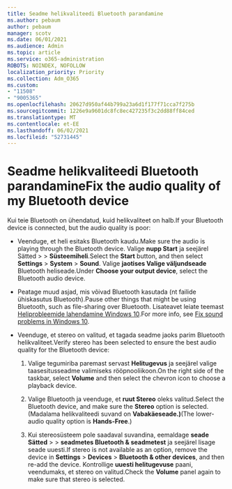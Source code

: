 ```yaml
---
title: Seadme helikvaliteedi Bluetooth parandamine
ms.author: pebaum
author: pebaum
manager: scotv
ms.date: 06/01/2021
ms.audience: Admin
ms.topic: article
ms.service: o365-administration
ROBOTS: NOINDEX, NOFOLLOW
localization_priority: Priority
ms.collection: Adm_O365
ms.custom:
- "11508"
- "9005365"
ms.openlocfilehash: 20627d950af44b799a23a6d1f177f71cca7f275b
ms.sourcegitcommit: 1226e9a9601dc8fc8ec427235f3c2dd88ff84ced
ms.translationtype: MT
ms.contentlocale: et-EE
ms.lasthandoff: 06/02/2021
ms.locfileid: "52731445"
---
```

# <a name="fix-the-audio-quality-of-my-bluetooth-device"></a><span data-ttu-id="a1fad-102">Seadme helikvaliteedi Bluetooth parandamine</span><span class="sxs-lookup"><span data-stu-id="a1fad-102">Fix the audio quality of my Bluetooth device</span></span>

<span data-ttu-id="a1fad-103">Kui teie Bluetooth on ühendatud, kuid helikvaliteet on halb.</span><span class="sxs-lookup"><span data-stu-id="a1fad-103">If your Bluetooth device is connected, but the audio quality is poor:</span></span>

- <span data-ttu-id="a1fad-104">Veenduge, et heli esitaks Bluetooth kaudu.</span><span class="sxs-lookup"><span data-stu-id="a1fad-104">Make sure the audio is playing through the Bluetooth device.</span></span> <span data-ttu-id="a1fad-105">Valige **nupp Start** ja seejärel Sätted  >    >  **Süsteemiheli**.</span><span class="sxs-lookup"><span data-stu-id="a1fad-105">Select the **Start** button, and then select **Settings** > **System** > **Sound**.</span></span> <span data-ttu-id="a1fad-106">Valige **jaotises Valige väljundseade** Bluetooth heliseade.</span><span class="sxs-lookup"><span data-stu-id="a1fad-106">Under **Choose your output device**, select the Bluetooth audio device.</span></span>

- <span data-ttu-id="a1fad-107">Peatage muud asjad, mis võivad Bluetooth kasutada (nt failide ühiskasutus Bluetooth).</span><span class="sxs-lookup"><span data-stu-id="a1fad-107">Pause other things that might be using Bluetooth, such as file-sharing over Bluetooth.</span></span> <span data-ttu-id="a1fad-108">Lisateavet leiate teemast [Heliprobleemide lahendamine Windows 10](https://support.microsoft.com/en-us/help/4026994).</span><span class="sxs-lookup"><span data-stu-id="a1fad-108">For more info, see [Fix sound problems in Windows 10](https://support.microsoft.com/en-us/help/4026994).</span></span>

- <span data-ttu-id="a1fad-109">Veenduge, et stereo on valitud, et tagada seadme jaoks parim Bluetooth helikvaliteet.</span><span class="sxs-lookup"><span data-stu-id="a1fad-109">Verify stereo has been selected to ensure the best audio quality for the Bluetooth device:</span></span>
    1. <span data-ttu-id="a1fad-110">Valige tegumiriba paremast servast **Helitugevus** ja seejärel valige taasesitusseadme valimiseks rööpnooliikoon.</span><span class="sxs-lookup"><span data-stu-id="a1fad-110">On the right side of the taskbar, select **Volume** and then select the chevron icon to choose a playback device.</span></span>

    1. <span data-ttu-id="a1fad-111">Valige Bluetooth ja veenduge, et **ruut Stereo** oleks valitud.</span><span class="sxs-lookup"><span data-stu-id="a1fad-111">Select the Bluetooth device, and make sure the **Stereo** option is selected.</span></span> <span data-ttu-id="a1fad-112">(Madalama helikvaliteedi suvand on **Vabakäeseade.)**</span><span class="sxs-lookup"><span data-stu-id="a1fad-112">(The lower-audio quality option is **Hands-Free**.)</span></span>

    1. <span data-ttu-id="a1fad-113">Kui stereosüsteem pole saadaval suvandina, eemaldage **seade Sätted**  >    >  **seadmetes Bluetooth & seadmetest** ja seejärel lisage seade uuesti.</span><span class="sxs-lookup"><span data-stu-id="a1fad-113">If stereo is not available as an option, remove the device in **Settings** > **Devices** > **Bluetooth & other devices**, and then re-add the device.</span></span> <span data-ttu-id="a1fad-114">Kontrollige **uuesti helitugevuse** paani, veendumaks, et stereo on valitud.</span><span class="sxs-lookup"><span data-stu-id="a1fad-114">Check the **Volume** panel again to make sure that stereo is selected.</span></span>

